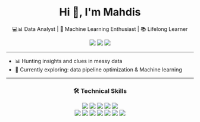 <!-- GitHub Profile README for yourusername -->

<h1 align="center">Hi 👋, I'm Mahdis</h1>

<p align="center">
  💻📊 Data Analyst | 🤖 Machine Learning Enthusiast | 📚 Lifelong Learner
</p>

<p align="center">
  <a href="mailto:mahdisakbari080@gmail.com"><img src="https://img.shields.io/badge/Gmail-%23EA4335.svg?&style=for-the-badge&logo=gmail&logoColor=white" /></a>
  <a href="https://linkedin.com/in/mahdis-ak"><img src="https://img.shields.io/badge/LinkedIn-%230077B5.svg?&style=for-the-badge&logo=linkedin&logoColor=white" /></a>
  <a href="https://www.kaggle.com/mahdisakbari"><img src="https://img.shields.io/badge/Kaggle-20BEFF.svg?&style=for-the-badge&logo=kaggle&logoColor=white" /></a>
</p>


---
 - 📊 Hunting insights and clues in messy data
 - 🚀 Currently exploring: data pipeline optimization & Machine learning
---

<h3 align="center">🛠️ Technical Skills</h3>

<p align="center">
  <img src="https://img.shields.io/badge/SQL-22C55E?style=flat-square&logo=postgresql&logoColor=white" />
  <img src="https://img.shields.io/badge/Excel-65A30D?style=flat-square&logo=microsoft-excel&logoColor=white" />
  <img src="https://img.shields.io/badge/ETL-EC4899?style=flat-square&logo=airbyte&logoColor=white" />
  <img src="https://img.shields.io/badge/Data%20Warehousing-6366F1?style=flat-square&logo=databricks&logoColor=white" />
  <img src="https://img.shields.io/badge/Data%20Visualization-F43F5E?style=flat-square&logo=visualstudio&logoColor=white" />
  <br/>
  <img src="https://img.shields.io/badge/Python-3776AB?style=flat-square&logo=python&logoColor=white" />
  <img src="https://img.shields.io/badge/Pandas-150458?style=flat-square&logo=pandas&logoColor=white" />
  <img src="https://img.shields.io/badge/NumPy-8B5CF6?style=flat-square&logo=numpy&logoColor=white" />
  <img src="https://img.shields.io/badge/Scikit--Learn-F59E0B?style=flat-square&logo=scikit-learn&logoColor=black" />
  <img src="https://img.shields.io/badge/Seaborn-06B6D4?style=flat-square&logo=python&logoColor=white" />
  <img src="https://img.shields.io/badge/Matplotlib-11557C?style=flat-square&logo=python&logoColor=white" />
  <img src="https://img.shields.io/badge/Jupyter-F97316?style=flat-square&logo=jupyter&logoColor=white" />
</p>






